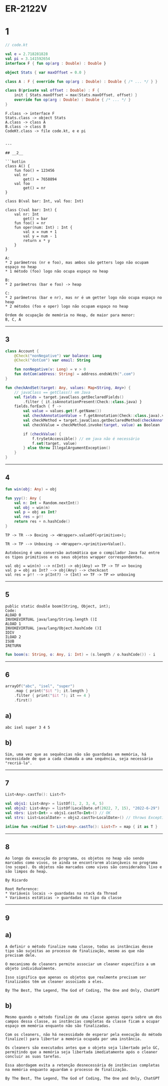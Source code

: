 # __ER-2122V__

# __1__

```kotlin
// code.kt

val e = 2.718281828
val pi = 3.141592654
interface F { fun op(arg : Double) : Double }

object Stats { var maxOffset = 0.0 }

class A : F { override fun op(arg : Double) : Double { /* ... */ } }

class B(private val offset : Double) : F {
    init { Stats.maxOffset = max(Stats.maxOffset, offset) }
    override fun op(arg : Double) : Double { /* ... */ }
}

```

```
F.class -> interface F
Stats.class -> object Stats
A.class -> class A
B.class -> class B
CodeKt.class -> file code.kt, e e pi
```
```

---

## __2__

```kotlin
class A() {
    fun foo() = 123456
    val nr
        get() = 7658894
    val foo
        get() = nr
}

class B(val bar: Int, val foo: Int)

class C(val bar: Int) {
    val nr: Int
        get() = bar
    fun foo() = nr
    fun oper(num: Int) : Int {
        val x = num + 1
        val y = num - 1
        return x * y
    }
}
```

```
A:
* 2 parâmetros (nr e foo), mas ambos são getters logo não ocupam espaço no heap
* 1 método (foo) logo não ocupa espaço no heap

B:
* 2 parâmetros (bar e foo) -> heap

C:
* 2 parâmetros (bar e nr), mas nr é um getter logo não ocupa espaço no heap
* 2 métodos (foo e oper) logo não ocupam espaço no heap

Ordem de ocupação de memória no Heap, de maior para menor:
B, C, A
```

---

## __3__

```kotlin
class Account {
    @Check("nonNegative") var balance: Long
    @Check("dotCom") var email: String

    fun nonNegative(v: Long) = v > 0
    fun dotCom(address: String) = address.endsWith(".com")
}
```

```kotlin
fun checkAndSet(target: Any, values: Map<String, Any>) {
    // javaClass == getClass() em Java
    val fields = target.javaClass.getDeclaredFields()
        .filter { it.isAnnotationPresent(Check::class.java) }
    fields.forEach { f ->
        val value = values.get(f.getName())
        val checkAnnotationValue = f.getAnnotation(Check::class.java).value
        val checkMethod = target.javaClass.getDeclaredMethod(checkAnnotationValue, f.getType())
        val checkValue = checkMethod.invoke(target, value) as Boolean

        if (checkValue) {
            f.trySetAccessible() // em java não é necessário
            f.set(target, value)
        } else throw IllegalArgumentException()
    }
}
```

---

## __4__

```kotlin
fun win(obj: Any) = obj

fun yyy(): Any {
    val n: Int = Random.nextInt()
    val obj = win(n)
    val p = obj as Int?
    val res = p!!
    return res + n.hashCode()
}
```

```
TP -> TR --> Boxing -> <Wrapper>.valueOf(<primitive>);

TR -> TP --> Unboxing -> <Wrapper>.<primitive>Value().

Autoboxing é uma conversão automática que o compilador Java faz entre os tipos primitivos e os seus objetos wrapper correspondentes.

val obj = win(n) --> n(Int) -> obj(Any) => TP -> TF => boxing
val p = obj as Int? --> obj(Any) --> checkcast
val res = p!! --> p(Int?) -> (Int) => TF -> TP => unboxing
```

---

## __5__

```
public static double boom(String, Object, int);
Code:
ALOAD 0
INVOKEVIRTUAL java/lang/String.length ()I
ALOAD 1
INVOKEVIRTUAL java/lang/Object.hashCode ()I
IDIV
ILOAD 2
ISUB
IRETURN
```

```kotlin
fun boom(s: String, o: Any, i: Int) = (s.length / o.hashCode()) - i
```

---

## __6__

```kotlin
arrayOf("abc", "isel", "super")
    .map { print("$it "); it.length }
    .filter { print("$it "); it == 4 }
    .first()
```

## __a)__

```
abc isel super 3 4 5
```

## __b)__

```
Sim, uma vez que as sequências não são guardadas em memória, há necessidade de que a cada chamada a uma sequência, seja necessário "recriá-la".
```

---

## __7__

```kotlin
List<Any>.castTo(): List<T>

val objs1: List<Any> = listOf(1, 2, 3, 4, 5)
val objs2: List<Any> = listOf(LocalDate.of(2022, 7, 15), "2022-6-29")
val nbrs: List<Int> = objs1.castTo<Int>() // OK
val strs: List<LocalDate> = objs2.castTo<LocalDate>() // throws Exception
```

```kotlin
inline fun <reified T> List<Any>.castTo(): List<T> = map { it as T }
```

---

## __8__

```
Ao longo da execução do programa, os objetos no heap vão sendo marcados como vivos, se ainda se encontrarem alcançáveis no programa (no scope). Os objetos não marcados como vivos são considerados lixo e são limpos do heap.

By Ricardo

Root Reference:
* Variáveis locais -> guardadas na stack da Thread
* Variáveis estáticas -> guardadas no tipo da classe
```

---

## __9__

## __a)__

```
A definir o método finalize numa classe, todas as instâncias desse tipo são sujeitas ao processo de finalização, mesmo as que não precisam dele.
```

```
O mecanismo de cleaners permite associar um cleaner específico a um objeto individualmente. 

Isso significa que apenas os objetos que realmente precisam ser finalizados têm um cleaner associado a eles.

By The Best, The Legend, The God of Coding, The One and Only, ChatGPT
```

## __b)__

```
Mesmo quando o método finalize de uma classe apenas opera sobre um dos campos dessa classe, as instâncias completas da classe ficam a ocupar espaço em memória enquanto não são finalizadas.
```

```
Com os cleaners, não há necessidade de esperar pela execução do método finalize() para libertar a memória ocupada por uma instância. 

Os cleaners são executados antes que o objeto seja libertado pelo GC, permitindo que a memória seja libertada imediatamente após o cleaner concluir as suas tarefas.

Essa abordagem evita a retenção desnecessária de instâncias completas na memória enquanto aguardam o processo de finalização.

By The Best, The Legend, The God of Coding, The One and Only, ChatGPT
```